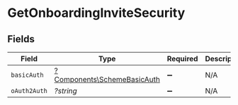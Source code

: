 # GetOnboardingInviteSecurity


## Fields

| Field                                                                     | Type                                                                      | Required                                                                  | Description                                                               |
| ------------------------------------------------------------------------- | ------------------------------------------------------------------------- | ------------------------------------------------------------------------- | ------------------------------------------------------------------------- |
| `basicAuth`                                                               | [?Components\SchemeBasicAuth](../../Models/Components/SchemeBasicAuth.md) | :heavy_minus_sign:                                                        | N/A                                                                       |
| `oAuth2Auth`                                                              | *?string*                                                                 | :heavy_minus_sign:                                                        | N/A                                                                       |